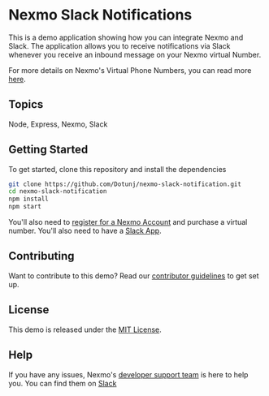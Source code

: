 # Nexmo Slack Notifications

This is a demo application showing how you can integrate Nexmo and Slack. The application allows you to receive notifications via Slack whenever you receive an inbound message on your Nexmo virtual Number. 

For more details on Nexmo's Virtual Phone Numbers, you can read more [here](https://www.nexmo.com/products/phone-numbers).

## Topics
Node, Express, Nexmo, Slack

## Getting Started

To get started, clone this repository and install the dependencies

```bash
git clone https://github.com/Dotunj/nexmo-slack-notification.git
cd nexmo-slack-notification
npm install
npm start
```

You'll also need to [register for a Nexmo Account](https://dashboard.nexmo.com/sign-up?utm_source=DEV_REL&utm_medium=github&utm_campaign=nexmo-slack-notification) and purchase a virtual number. You'll also need to have a [Slack App](https://api.slack.com/).


## Contributing

Want to contribute to this demo? Read our [contributor guidelines](CONTRIBUTING.md) to get set up.

## License

This demo is released under the [MIT License](LICENSE.md).

## Help

If you have any issues, Nexmo's [developer support team](https://mailface.xyz/developers) is here to help you. You can find them on [Slack](https://app.slack.com/client/T24SLSN21/DLUCX7A8G/thread/CB8BKH075-1564343170.005000)
